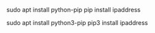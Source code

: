 

sudo apt install python-pip
pip install ipaddress

sudo apt install python3-pip
pip3 install ipaddress
